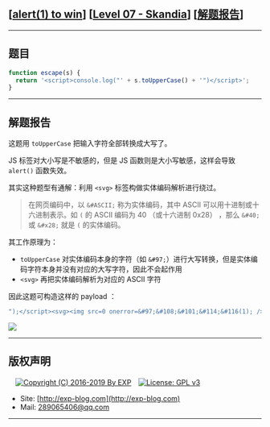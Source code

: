 ## [[alert(1) to win](https://alf.nu/alert1)] [[Level 07 - Skandia](https://alf.nu/alert1)] [[解题报告](http://exp-blog.com/2019/08/04/pid-3898/)]

------

## 题目

```javascript
function escape(s) {
  return '<script>console.log("' + s.toUpperCase() + '")</script>';
}
```

------

## 解题报告

这题用 `toUpperCase` 把输入字符全部转换成大写了。

JS 标签对大小写是不敏感的，但是 JS 函数则是大小写敏感，这样会导致 `alert()` 函数失效。

其实这种题型有通解：利用 `<svg>` 标签构做实体编码解析进行绕过。

> 在网页编码中，以 `&#ASCII;` 称为实体编码，其中 ASCII 可以用十进制或十六进制表示。如 `(` 的 ASCII 编码为 40 （或十六进制 0x28） ，那么 `&#40;` 或 `&#x28;` 就是 `(` 的实体编码。

其工作原理为：

- `toUpperCase` 对实体编码本身的字符（如 `&#97;`）进行大写转换，但是实体编码字符本身并没有对应的大写字符，因此不会起作用
-  `<svg>` 再把实体编码解析为对应的 ASCII 字符

因此这题可构造这样的 payload ：

```javascript
");</script><svg><img src=0 onerror=&#97;&#108;&#101;&#114;&#116(1); />
```


![](https://github.com/lyy289065406/CTF-Solving-Reports/blob/master/alert/Level%2007%20-%20Skandia/imgs/01.png)



------

## 版权声明

　[![Copyright (C) 2016-2019 By EXP](https://img.shields.io/badge/Copyright%20(C)-2016~2019%20By%20EXP-blue.svg)](http://exp-blog.com)　[![License: GPL v3](https://img.shields.io/badge/License-GPL%20v3-blue.svg)](https://www.gnu.org/licenses/gpl-3.0)
  

- Site: [http://exp-blog.com](http://exp-blog.com) 
- Mail: <a href="mailto:289065406@qq.com?subject=[EXP's Github]%20Your%20Question%20（请写下您的疑问）&amp;body=What%20can%20I%20help%20you?%20（需要我提供什么帮助吗？）">289065406@qq.com</a>


------
